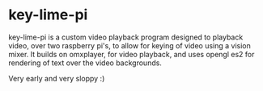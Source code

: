 key-lime-pi
============

key-lime-pi is a custom video playback program designed to playback video, over two raspberry pi's, to allow for keying of video using a vision mixer. It builds on omxplayer, for video playback, and uses opengl es2 for rendering of text over the video backgrounds.

Very early and very sloppy :)



